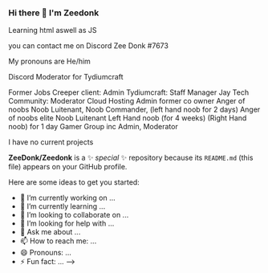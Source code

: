 ### Hi there 👋 I'm Zeedonk 
Learning html aswell as JS

you can contact me on Discord Zee Donk #7673

My pronouns are He/him

Discord Moderator for Tydiumcraft

Former Jobs
Creeper client: Admin
Tydiumcraft: Staff Manager
Jay Tech Community: Moderator
Cloud Hosting Admin former co owner
Anger of noobs  Noob Luitenant, Noob Commander, (left hand noob for 2 days)
Anger of noobs elite  Noob Luitenant Left Hand noob (for 4 weeks) (Right Hand noob) for 1 day
Gamer Group inc Admin, Moderator 

I have no current projects

**ZeeDonk/Zeedonk** is a ✨ _special_ ✨ repository because its `README.md` (this file) appears on your GitHub profile.

Here are some ideas to get you started:

- 🔭 I’m currently working on ...
- 🌱 I’m currently learning ...
- 👯 I’m looking to collaborate on ...
- 🤔 I’m looking for help with ...
- 💬 Ask me about ...
- 📫 How to reach me: ...
- 😄 Pronouns: ...
- ⚡ Fun fact: ...
-->
